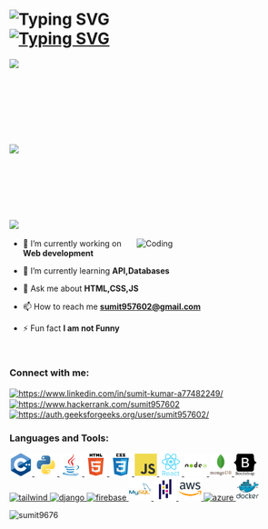 <h1
<a href="https://git.io/typing-svg"><img src="https://readme-typing-svg.herokuapp.com?font=Fira+Code&weight=700&size=22&duration=3995&pause=1000&width=435&lines=Hi+%F0%9F%91%8B%2C+I'm+Sumit+Kumar" alt="Typing SVG" /></a> <br/>
<a href="https://git.io/typing-svg"><img src="https://readme-typing-svg.herokuapp.com?font=Fira+Code&weight=500&size=19&duration=1&pause=100000&width=435&lines=A+passionate+Software+developer." alt="Typing SVG" /></a>
</h1>
<p >
  <img align="left" src="https://github-readme-stats.vercel.app/api?username=Sumit957602&show_icons=true&include_all_commits=true&bg_color=151515&title_color=ffff&text_color=fff9&icon_color=52CB61&hide=issues,stars" />
</p>
<br/>
<br/>
<br/>
<br/>
<br/>
<br/>
<br/>
<br/>
<p> <img align="left" src="https://github-readme-stats.vercel.app/api/top-langs/?username=sumit957602&bg_color=151515&title_color=ffff&text_color=fff9&layout=compact" />
</p>
<br/>
<br/>
<br/>
<br/>
<br/>
<br/>
<br/>
<p> <img src="http://github-readme-streak-stats.herokuapp.com/?user=sumit957602&theme=dark" />
</p>
<img align="right" alt="Coding" width="280" src="https://i.pinimg.com/originals/e8/f4/53/e8f453469a3ec97ecd354df465d73913.gif">



- 🔭 I’m currently working on **Web development**

- 🌱 I’m currently learning **API,Databases**

- 💬 Ask me about **HTML,CSS,JS**

- 📫 How to reach me **sumit957602@gmail.com**

- ⚡ Fun fact **I am not Funny**
<br/>
<h3 align="left">Connect with me:</h3>
<p align="left">
<a href="https://linkedin.com/in/sumit-kumar-a77482249/" target="blank"><img align="center" src="https://raw.githubusercontent.com/rahuldkjain/github-profile-readme-generator/master/src/images/icons/Social/linked-in-alt.svg" alt="https://www.linkedin.com/in/sumit-kumar-a77482249/" height="30" width="40" /></a>
<a href="https://www.hackerrank.com/sumit957602" target="blank"><img align="center" src="https://raw.githubusercontent.com/rahuldkjain/github-profile-readme-generator/master/src/images/icons/Social/hackerrank.svg" alt="https://www.hackerrank.com/sumit957602" height="30" width="40" /></a>
<a href="https://auth.geeksforgeeks.org/user/sumit957602/" target="blank"><img align="center" src="https://raw.githubusercontent.com/rahuldkjain/github-profile-readme-generator/master/src/images/icons/Social/geeks-for-geeks.svg" alt="https://auth.geeksforgeeks.org/user/sumit957602/" height="30" width="40" /></a>
</p>
<h3 align="left">Languages and Tools:</h3>
<p align="left"> </a> <a href="https://www.w3schools.com/cpp/" target="_blank" rel="noreferrer"> <img src="https://raw.githubusercontent.com/devicons/devicon/master/icons/cplusplus/cplusplus-original.svg" alt="cplusplus" width="40" height="40"/> </a> <a href="https://www.python.org" target="_blank" rel="noreferrer"> <img src="https://raw.githubusercontent.com/devicons/devicon/master/icons/python/python-original.svg" alt="python" width="40" height="40"/> </a> <a href="https://www.java.com" target="_blank" rel="noreferrer"> <img src="https://raw.githubusercontent.com/devicons/devicon/master/icons/java/java-original.svg" alt="java" width="40" height="40"/> </a> <a href="https://www.w3.org/html/" target="_blank" rel="noreferrer"> <img src="https://raw.githubusercontent.com/devicons/devicon/master/icons/html5/html5-original-wordmark.svg" alt="html5" width="40" height="40"/> </a> <a href="https://www.w3schools.com/css/" target="_blank" rel="noreferrer"> <img src="https://raw.githubusercontent.com/devicons/devicon/master/icons/css3/css3-original-wordmark.svg" alt="css3" width="40" height="40"/> </a> <a href="https://developer.mozilla.org/en-US/docs/Web/JavaScript" target="_blank" rel="noreferrer"> <img src="https://raw.githubusercontent.com/devicons/devicon/master/icons/javascript/javascript-original.svg" alt="javascript" width="40" height="40"/> </a> <a href="https://reactjs.org/" target="_blank" rel="noreferrer"> <img src="https://raw.githubusercontent.com/devicons/devicon/master/icons/react/react-original-wordmark.svg" alt="react" width="40" height="40"/> </a> <a href="https://nodejs.org" target="_blank" rel="noreferrer"> <img src="https://raw.githubusercontent.com/devicons/devicon/master/icons/nodejs/nodejs-original-wordmark.svg" alt="nodejs" width="40" height="40"/> </a> <a href="https://www.mongodb.com/" target="_blank" rel="noreferrer"> <img src="https://raw.githubusercontent.com/devicons/devicon/master/icons/mongodb/mongodb-original-wordmark.svg" alt="mongodb" width="40" height="40"/> </a> <a href="https://getbootstrap.com" target="_blank" rel="noreferrer"> <img src="https://raw.githubusercontent.com/devicons/devicon/master/icons/bootstrap/bootstrap-plain-wordmark.svg" alt="bootstrap" width="40" height="40"/> </a> <a href="https://tailwindcss.com/" target="_blank" rel="noreferrer"> <img src="https://www.vectorlogo.zone/logos/tailwindcss/tailwindcss-icon.svg" alt="tailwind" width="40" height="40"/> </a> <a href="https://www.djangoproject.com/" target="_blank" rel="noreferrer"> <img src="https://cdn.worldvectorlogo.com/logos/django.svg" alt="django" width="40" height="40"/> </a>  <a href="https://firebase.google.com/" target="_blank" rel="noreferrer"> <img src="https://www.vectorlogo.zone/logos/firebase/firebase-icon.svg" alt="firebase" width="40" height="40"/> </a>    <a href="https://www.mysql.com/" target="_blank" rel="noreferrer"> <img src="https://raw.githubusercontent.com/devicons/devicon/master/icons/mysql/mysql-original-wordmark.svg" alt="mysql" width="40" height="40"/> </a>  <a href="https://pandas.pydata.org/" target="_blank" rel="noreferrer"> <img src="https://raw.githubusercontent.com/devicons/devicon/2ae2a900d2f041da66e950e4d48052658d850630/icons/pandas/pandas-original.svg" alt="pandas" width="40" height="40"/> </a> <a href="https://aws.amazon.com" target="_blank" rel="noreferrer"> <img src="https://raw.githubusercontent.com/devicons/devicon/master/icons/amazonwebservices/amazonwebservices-original-wordmark.svg" alt="aws" width="40" height="40"/> </a> <a href="https://azure.microsoft.com/en-in/" target="_blank" rel="noreferrer"> <img src="https://www.vectorlogo.zone/logos/microsoft_azure/microsoft_azure-icon.svg" alt="azure" width="40" height="40"/> </a> <a href="https://www.docker.com/" target="_blank" rel="noreferrer"> <img src="https://raw.githubusercontent.com/devicons/devicon/master/icons/docker/docker-original-wordmark.svg" alt="docker" width="40" height="40"/> </a>  
<br/>
<p align="left"> <img src="https://komarev.com/ghpvc/?username=sumit9676&label=Profile%20views&color=0e75b6&style=flat" alt="sumit9676" /> </p>

